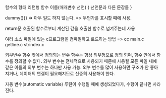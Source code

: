 함수의 형태
리턴형 함수 이름(매개변수 선언)
{
	선언문과 다른 문장들
}

dummy(){}
=> 아무 일도 하지 않는다.
=> 무언가를 표시할 때에 사용.

return문
호출된 함수로부터 계산된 값을 호출한 함수로 넘겨주는데 사용

여러 소스 파일에 있는 c프로그램을 컴파일하고 로드하는 방법
=> cc main.c getline.c strindex.c

외부변수
함수 밖에서 정의되는 변수
함수는 항상 외부형으로 정의 되며, 함수 안에서 함수를 정의할 수 없다.
외부 변수는 전체적으로 사용되기 때문에 사용될 모든 파일 내에 같은 이름의 외부 변수는 하나만 사용 가능.
외부 변수를 많이 사용하면 구조가 안 좋아지거나, 데이터의 연결이 필요해지므로 신중히 사용해야 한다.

자동 변수(automatic variable)
루틴이 수행될 때에 생성되었다가, 수행이 끝나면 사라진다.
